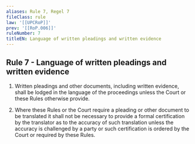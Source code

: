 ```yaml
---
aliases: Rule 7, Regel 7
fileClass: rule
law: '[[UPCRoP]]'
prev: '[[RoP.006]]'
ruleNumber: 7
titleEN: Language of written pleadings and written evidence
---
```


## Rule 7 - Language of written pleadings and written evidence

1. Written pleadings and other documents, including written evidence, shall be lodged in the language of the proceedings unless the Court or these Rules otherwise provide. 

2. Where these Rules or the Court require a pleading or other document to be translated it shall not be necessary to provide a formal certification by the translator as to the accuracy of such translation unless the accuracy is challenged by a party or such certification is ordered by the Court or required by these Rules.